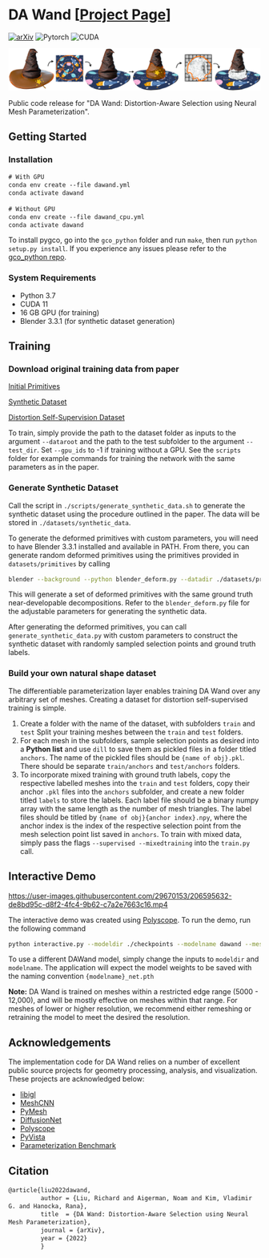 # DA Wand [[Project Page](https://threedle.github.io/DA-Wand/)]
[![arXiv](https://img.shields.io/badge/arXiv-DAWand-b31b1b.svg)](https://drive.google.com/file/d/1OkGwIPQb9RUeT5aw-X_tdBAPG0bB4dNQ/view)
![Pytorch](https://img.shields.io/badge/PyTorch->=1.11.0-Red?logo=pytorch)
![CUDA](https://img.shields.io/badge/CUDA->=11.3.1-Red?logo=CUDA)

![teaser](./media/teaser.png)

Public code release for "DA Wand: Distortion-Aware Selection using Neural Mesh Parameterization".

## Getting Started
### Installation
```
# With GPU 
conda env create --file dawand.yml
conda activate dawand

# Without GPU 
conda env create --file dawand_cpu.yml
conda activate dawand
```
To install pygco, go into the `gco_python` folder and run `make`, then run `python setup.py install`. If you experience any issues please refer to the [gco_python repo](https://github.com/amueller/gco_python).

### System Requirements
- Python 3.7
- CUDA 11
- 16 GB GPU (for training)
- Blender 3.3.1 (for synthetic dataset generation)

## Training
### Download original training data from paper 
[Initial Primitives](https://drive.google.com/file/d/1Q2GdCjp59of64rrFrMqZCNAPV9QGOrKQ/view?usp=sharing)

[Synthetic Dataset](https://drive.google.com/file/d/112tUBhhm5v4ZPIvSYYwRCk2kJL09cP-D/view?usp=sharing)

[Distortion Self-Supervision Dataset](https://drive.google.com/file/d/1CjjlwzZdugoMhSnWHTTUcT5F6wrcJGgv/view?usp=sharing)

To train, simply provide the path to the dataset folder as inputs to the argument `--dataroot` and the path to the test subfolder to the argument `--test_dir`. Set `--gpu_ids` to -1 if training without a GPU. See the `scripts` folder for example commands for training the network with the same parameters as in the paper. 

### Generate Synthetic Dataset 
Call the script in `./scripts/generate_synthetic_data.sh` to generate the synthetic dataset using the procedure outlined in the paper. The data will be stored in `./datasets/synthetic_data`. 

To generate the deformed primitives with custom parameters, you will need to have Blender 3.3.1 installed and available in PATH. From there, you can generate random deformed primitives using the primitives provided in `datasets/primitives` by calling 
```bash
blender --background --python blender_deform.py --datadir ./datasets/primitives --outdir ./datasets/deformed_primitives ... 
```
This will generate a set of deformed primitives with the same ground truth near-developable decompositions. Refer to the `blender_deform.py` file for the adjustable parameters for generating the synthetic data. 

After generating the deformed primitives, you can call `generate_synthetic_data.py` with custom parameters to construct the synthetic dataset with randomly sampled selection points and ground truth labels.  

### Build your own natural shape dataset 
The differentiable parameterization layer enables training DA Wand over any arbitrary set of meshes. Creating a dataset for distortion self-supervised training is simple. 

1. Create a folder with the name of the dataset, with subfolders `train` and `test` Split your training meshes between the `train` and `test` folders. 
2. For each mesh in the subfolders, sample selection points as desired into a **Python list** and use `dill` to save them as pickled files in a folder titled `anchors`. The name of the pickled files should be `{name of obj}.pkl`. There should be separate `train/anchors` and `test/anchors` folders. 
3. To incorporate mixed training with ground truth labels, copy the respective labelled meshes into the `train` and `test` folders, copy their anchor `.pkl` files into the `anchors` subfolder, and create a new folder titled `labels` to store the labels. Each label file should be a binary numpy array with the same length as the number of mesh triangles. The label files should be titled by `{name of obj}{anchor index}.npy`, where the anchor index is the index of the respective selection point from the mesh selection point list saved in `anchors`. 
To train with mixed data, simply pass the flags `--supervised --mixedtraining` into the `train.py` call. 

## Interactive Demo 
https://user-images.githubusercontent.com/29670153/206595632-de8bd95c-d8f2-4fc4-9b62-c7a2e7663c16.mp4

The interactive demo was created using [Polyscope](https://github.com/nmwsharp/polyscope). To run the demo, run the following command 
```bash
python interactive.py --modeldir ./checkpoints --modelname dawand --meshdir {path to obj file} --meshfile {name of obj file}
```
To use a different DAWand model, simply change the inputs to `modeldir` and `modelname`. The application will expect the model weights to be saved with the naming convention `{modelname}_net.pth`

**Note:** DA Wand is trained on meshes within a restricted edge range (5000 - 12,000), and will be mostly effective on meshes within that range. For meshes of lower or higher resolution, we recommend either remeshing or retraining the model to meet the desired the resolution. 

## Acknowledgements
The implementation code for DA Wand relies on a number of excellent public source projects for geometry processing, analysis, and visualization. These projects are acknowledged below:
- [libigl](https://github.com/libigl/libigl-python-bindings/)
- [MeshCNN](https://github.com/ranahanocka/MeshCNN/)
- [PyMesh](https://github.com/PyMesh/PyMesh)
- [DiffusionNet](https://github.com/nmwsharp/diffusion-net)
- [Polyscope](https://github.com/nmwsharp/polyscope)
- [PyVista](https://github.com/pyvista)
- [Parameterization Benchmark](https://github.com/georgiashay/parameterization_benchmark)

## Citation
```
@article{liu2022dawand,
         author = {Liu, Richard and Aigerman, Noam and Kim, Vladimir G. and Hanocka, Rana},
         title  = {DA Wand: Distortion-Aware Selection using Neural Mesh Parameterization},
         journal = {arXiv},
         year = {2022}
         }
```
